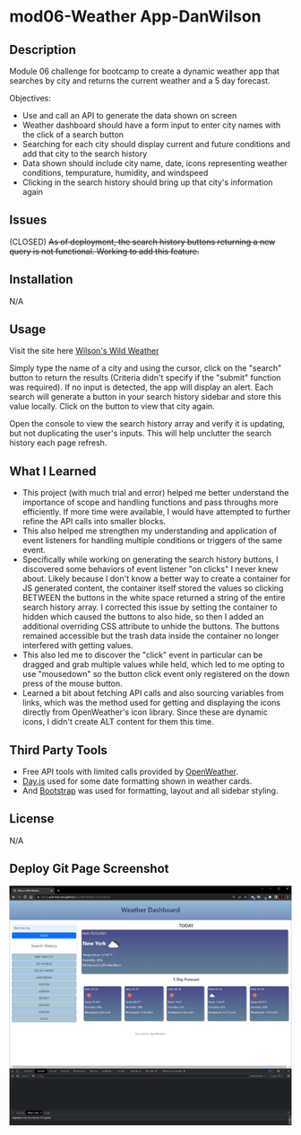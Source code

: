 # mod06-Weather App-DanWilson

## Description
Module 06 challenge for bootcamp to create a dynamic weather app that searches by city and returns the current weather and a 5 day forecast.

Objectives:

- Use and call an API to generate the data shown on screen
- Weather dashboard should have a form input to enter city names with the click of a search button
- Searching for each city should display current and future conditions and add that city to the search history
- Data shown should include city name, date, icons representing weather conditions, tempurature, humidity, and windspeed
- Clicking in the search history should bring up that city's information again


## Issues

(CLOSED) ~~As of deployment, the search history buttons returning a new query is not functional. Working to add this feature.~~


## Installation

N/A

## Usage

Visit the site here [Wilson's Wild Weather](https://part-time-dan.github.io/mod06-Weather-DanWilson/)

Simply type the name of a city and using the cursor, click on the "search" button to return the results (Criteria didn't specify if the "submit" function was required). If no input is detected, the app will display an alert. Each search will generate a button in your search history sidebar and store this value locally. Click on the button to view that city again. 

Open the console to view the search history array and verify it is updating, but not duplicating the user's inputs. This will help unclutter the search history each page refresh.

## What I Learned

- This project (with much trial and error) helped me better understand the importance of scope and handling functions and pass throughs more efficiently. If more time were available, I would have attempted to further refine the API calls into smaller blocks.
- This also helped me strengthen my understanding and application of event listeners for handling multiple conditions or triggers of the same event.
- Specifically while working on generating the search history buttons, I discovered some behaviors of event listener "on clicks" I never knew about. Likely because I don't know a better way to create a container for JS generated content, the container itself stored the values so clicking BETWEEN the buttons in the white space returned a string of the entire search history array. I corrected this issue by setting the container to hidden which caused the buttons to also hide, so then I added an additional overriding CSS attribute to unhide the buttons. The buttons remained accessible but the trash data inside the container no longer interfered with getting values.
- This also led me to discover the "click" event in particular can be dragged and grab multiple values while held, which led to me opting to use "mousedown" so the button click event only registered on the down press of the mouse button.
- Learned a bit about fetching API calls and also sourcing variables from links, which was the method used for getting and displaying the icons directly from OpenWeather's icon library. Since these are dynamic icons, I didn't create ALT content for them this time.

## Third Party Tools

- Free API tools with limited calls provided by [OpenWeather](https://openweathermap.org/api).
- [Day.js](https://day.js.org/) used for some date formatting shown in weather cards.
- And [Bootstrap](https://getbootstrap.com/) was used for formatting, layout and all sidebar styling.

## License

N/A

## Deploy Git Page Screenshot

![Image of deployed weather dashboard](./assets/Images/WeatherApp.PNG)
